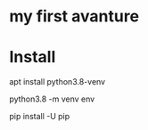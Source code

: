 # my first avanture

<h1>Install</h1>

apt install python3.8-venv

python3.8 -m venv env

pip install -U pip
